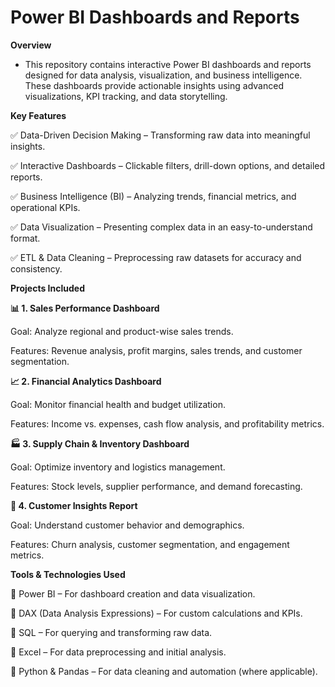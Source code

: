 # Power BI Dashboards and Reports
**Overview**
- This repository contains interactive Power BI dashboards and reports designed for data analysis, visualization, and business intelligence. These dashboards provide actionable insights using advanced visualizations, KPI tracking, and data storytelling.

**Key Features**

✅ Data-Driven Decision Making – Transforming raw data into meaningful insights.

✅ Interactive Dashboards – Clickable filters, drill-down options, and detailed reports.

✅ Business Intelligence (BI) – Analyzing trends, financial metrics, and operational KPIs.

✅ Data Visualization – Presenting complex data in an easy-to-understand format.

✅ ETL & Data Cleaning – Preprocessing raw datasets for accuracy and consistency.

**Projects Included**

**📊 1. Sales Performance Dashboard**

Goal: Analyze regional and product-wise sales trends.

Features: Revenue analysis, profit margins, sales trends, and customer segmentation.


**📈 2. Financial Analytics Dashboard**

Goal: Monitor financial health and budget utilization.

Features: Income vs. expenses, cash flow analysis, and profitability metrics.


**🏭 3. Supply Chain & Inventory Dashboard**

Goal: Optimize inventory and logistics management.

Features: Stock levels, supplier performance, and demand forecasting.


**🎯 4. Customer Insights Report**

Goal: Understand customer behavior and demographics.

Features: Churn analysis, customer segmentation, and engagement metrics.


**Tools & Technologies Used**

🔹 Power BI – For dashboard creation and data visualization.

🔹 DAX (Data Analysis Expressions) – For custom calculations and KPIs.

🔹 SQL – For querying and transforming raw data.

🔹 Excel – For data preprocessing and initial analysis.

🔹 Python & Pandas – For data cleaning and automation (where applicable).
